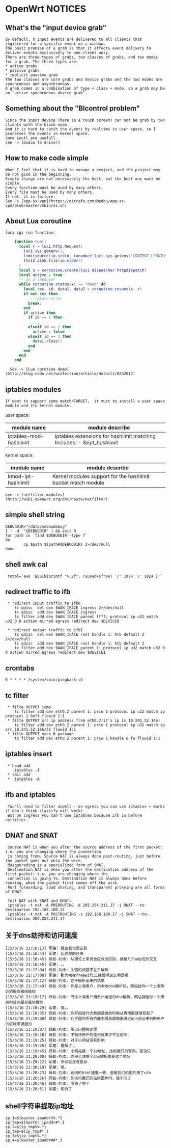 # OpenWrt NOTICES

## What's the "input device grab"

    By default, X input events are delivered to all clients that registered for a specific event on a window.
    The basic premise of a grab is that it affects event delivery to deliver events exclusively to one client only.
    There are three types of grabs, two classes of grabs, and two modes for a grab. The three types are:
    * active grabs
    * passive grabs
    * implicit passive grab
    The two classes are core grabs and device grabs and the two modes are synchronous and asynchronous.
    A grab comes in a combination of type + class + mode, so a grab may be an "active synchronous device grab".

## Something about the "Blcontrol problem"

    Since the input device (here is a touch screen) can not be grab by two clients with the block mode.
    And it is hard to catch the events by realtime in user space, so I processes the events in kernel space.
    Some ioctl are usefull.
    see -> [modou fb driver]

## How to make code simple

    When I feel that it is hard to manage a project, and the project may be not good in the beginning.
    Simple things are not necessarily the best, but the best one must be simple.
    Every function must be used by many others.
    Every file must be used by many others.
    If not, it is failure.
    See -> [app-ss-vpn](https://gitcafe.com/Modou/app-ss-vpn/blob/master/sbin/ss.sh)

## About Lua coroutine

    luci cgi run function:
``````````````````````````````lua
    function run()
      local r = luci.http.Request(
        luci.sys.getenv(),
        limitsource(io.stdin, tonumber(luci.sys.getenv("CONTENT_LENGTH"))),
        ltn12.sink.file(io.stderr)
      )
      local x = coroutine.create(luci.dispatcher.httpdispatch)
      local active = true
      -- as a sheduler
      while coroutine.status(x) ~= "dead" do
        local res, id, data1, data2 = coroutine.resume(x, r)
        if not res then
          -- return error
          break;
        end
        if active then
          if id == 1 then
            ...
          elseif id == 2 then
            active = false
          elseif id == 3 then
            data1:close()
          end
        end
      end
    end
``````````````````````````````

      See -> [Lua corotine demo] (http://blog.csdn.net/wzzfeitian/article/details/8832017)

## iptables modules

    If want to support some match/TARGET,  it must to install a user space module and its kernel module.

user space:

| module name | module describe |
| ----------- | --------------- |
| iptables-mod-hashlimit | iptables extensions for hashlimit matching Includes: - libipt_hashlimit |

kernel space:

| module name | module describe |
| ----------- | --------------- |
| kmod-ipt-hashlimit | Kernel modules support for the hashlimit bucket match module |

    see -> [netfilter modules](http://wiki.openwrt.org/doc/howto/netfilter)

## simple shell string

`````````````````````````````shell
DEBUGDIR="/data/modoudebug"
[ ! -d  "$DEBUGDIR" ] && exit 0
for path in `find $DEBUGDIR -type f`
do
        cp $path ${path#$DEBUGDIR} 2>/dev/null
done
`````````````````````````````

## shell awk cal

     total=`awk 'BEGIN{printf "%.2f", ($used+$free) '/' 1024 '/' 1024 }'`

## redirect traffic to ifb

     * redirect input traffic to ifb0
        tc qdisc  del dev $WAN_IFACE ingress 2>/dev/null
        tc qdisc  add dev $WAN_IFACE ingress
        tc filter add dev $WAN_IFACE parent ffff: protocol ip u32 match u32 0 0 action mirred egress redirect dev $DEVICE0

     * redirect output traffic to ifb1
        tc qdisc  del dev $WAN_IFACE root handle 1: htb default 2 2>/dev/null
        tc qdisc  add dev $WAN_IFACE root handle 1: htb default 2
        tc filter add dev $WAN_IFACE parent 1: protocol ip u32 match u32 0 0 action mirred egress redirect dev $DEVICE1
## crontabs

    0 * * * * /system/sbin/pingback.sh

## tc filter

     * filte OUTPUT icmp
        tc filter add dev eth0.2 parent 1: prio 1 protocol ip u32 match ip protocol 1 0xff flowid 1:1
     * filte OUTPUT src ip address from eth0.2(it's ip is 10.241.52.166)
        tc filter add dev eth0.2 parent 1: prio 1 protocol ip u32 match ip src 10.241.52.166/32 flowid 1:1
     * filte OUTPUT mark 6 package
        tc filter add dev eth0.2 parent 1: prio 1 handle 6 fw flowid 1:1

## iptables insert

     * head add
        iptables -I
     * tail add
     *  iptables -A

## ifb and iptables

     You'll need to filter aswell - on egress you can use iptables + marks (I don't think classify will work).
     But on ingress you can't use iptables because ifb is before netfilter.

## DNAT and SNAT

     Source NAT is when you alter the source address of the first packet: i.e. you are changing where the connection
     is coming from. Source NAT is always done post-routing, just before the packet goes out onto the wire.
     Masquerading is a specialized form of SNAT.
     Destination NAT is when you alter the destination address of the first packet: i.e. you are changing where the
     connection is going to. Destination NAT is always done before routing, when the packet first comes off the wire.
     Port forwarding, load sharing, and transparent proxying are all forms of DNAT.

     full NAT with SNAT and DNAT:
     iptables -t nat -A PREROUTING -d 205.254.211.17 -j DNAT --to-destination 192.168.100.17
     iptables -t nat -A POSTROUTING -s 192.168.100.17 -j SNAT --to-destination 205.254.211.17


## 关于dns劫持和访问速度

    [15/3/16 21:16:13] 军建: 我这看也没区别
    [15/3/16 21:16:44] 军建: 比你那的还快
    [15/3/16 21:16:45] 蚂蚁-刘维: 从理论上来说也应改没区别，就是几个udp包的交互
    [15/3/16 21:16:45] 军建: 。。
    [15/3/16 21:17:04] 蚂蚁-刘维: 关键的问题不在于解析
    [15/3/16 21:17:08] 军建: 那为啥在freewifi上就慢得这么明显呢
    [15/3/16 21:17:12] 蚂蚁-刘维: 在于解析出来的结果
    [15/3/16 21:17:49] 蚂蚁-刘维: 你是上海用户，用本地dns解析后，网站给你一个上海附近的服务器伺候你
    [15/3/16 21:18:17] 蚂蚁-刘维: 而你上海用户用贵州电信的dns解析，网站就给你一个贵州附近的服务器伺候你
    [15/3/16 21:18:29] 军建: 哦。。
    [15/3/16 21:18:35] 蚂蚁-刘维: 你开始进行大数据通讯的时候从贵州取就很悲剧了
    [15/3/16 21:19:00] 蚂蚁-刘维: 几乎国内所有的静态服务器都是通过dns地址来判断用户的区域来调度的
    [15/3/16 21:19:07] 蚂蚁-刘维: 所以问题在这里
    [15/3/16 21:19:18] 蚂蚁-刘维: 不劫持用户的使用效果才不受影响
    [15/3/16 21:19:25] 蚂蚁-刘维: 对于小网站没有影响
    [15/3/16 21:19:26] 军建: 理解了，，
    [15/3/16 21:19:45] 蚂蚁-刘维: 小网站就一个ip地址，比如我们的官网，官论坛
    [15/3/16 21:20:00] 蚂蚁-刘维: 你用全球哪个dns解析都是这个地址
    [15/3/16 21:20:12] 军建: 所以就没有差异
    [15/3/16 21:20:19] 军建: 嗯。
    [15/3/16 21:20:23] 蚂蚁-刘维: 访问的html速度一致，但是我们的图片用了cdn
    [15/3/16 21:20:36] 蚂蚁-刘维: 你访问我们网站的图片时，就不同了
    [15/3/16 21:20:46] 蚂蚁-刘维: 明白了吧？
    [15/3/16 21:20:51] 军建: 明白了


## shell字符串提取ip地址

    ip_1=${master_ipaddr%%.*}
    ip_tmp=${master_ipaddr#*.}
    ip_2=${ip_tmp%%.*}
    ip_tmp=${ip_tmp#*.}
    ip_3=${ip_tmp%%.*}
    ip_4=${master_ipaddr##*.}



